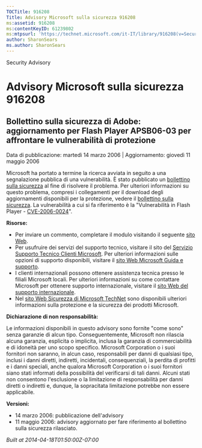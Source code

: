 ```yaml
---
TOCTitle: 916208
Title: Advisory Microsoft sulla sicurezza 916208
ms:assetid: 916208
ms:contentKeyID: 61239802
ms:mtpsurl: 'https://technet.microsoft.com/it-IT/library/916208(v=Security.10)'
author: SharonSears
ms.author: SharonSears
---
```


Security Advisory

Advisory Microsoft sulla sicurezza 916208
=========================================

Bollettino sulla sicurezza di Adobe: aggiornamento per Flash Player APSB06-03 per affrontare le vulnerabilità di protezione
---------------------------------------------------------------------------------------------------------------------------

Data di pubblicazione: martedì 14 marzo 2006 | Aggiornamento: giovedì 11 maggio 2006

Microsoft ha portato a termine la ricerca avviata in seguito a una segnalazione pubblica di una vulnerabilità. È stato pubblicato un [bollettino sulla sicurezza](http://technet.microsoft.com/security/bulletin/ms06-020) al fine di risolvere il problema. Per ulteriori informazioni su questo problema, compresi i collegamenti per il download degli aggiornamenti disponibili per la protezione, vedere il [bollettino sulla sicurezza](http://technet.microsoft.com/security/bulletin/ms06-020). La vulnerabilità a cui si fa riferimento è la "Vulnerabilità in Flash Player - [CVE-2006-0024](http://www.cve.mitre.org/cgi-bin/cvename.cgi?name=cve-2006-0024)".

**Risorse:**

-   Per inviare un commento, completare il modulo visitando il seguente [sito Web](https://support.microsoft.com/common/survey.aspx?scid=sw;en;1257&amp;showpage=1&amp;ws=technet&amp;sd=tech).
-   Per usufruire dei servizi del supporto tecnico, visitare il sito del [Servizio Supporto Tecnico Clienti Microsoft](http://go.microsoft.com/fwlink/?linkid=21131). Per ulteriori informazioni sulle opzioni di supporto disponibili, visitare il [sito Web Microsoft Guida e supporto](http://support.microsoft.com/).
-   I clienti internazionali possono ottenere assistenza tecnica presso le filiali Microsoft locali. Per ulteriori informazioni su come contattare Microsoft per ottenere supporto internazionale, visitare il [sito Web del supporto internazionale](http://go.microsoft.com/fwlink/?linkid=21155).
-   Nel [sito Web Sicurezza di Microsoft TechNet](http://www.microsoft.com/italy/technet/security/default.mspx) sono disponibili ulteriori informazioni sulla protezione e la sicurezza dei prodotti Microsoft.

**Dichiarazione di non responsabilità:**

Le informazioni disponibili in questo advisory sono fornite "come sono" senza garanzie di alcun tipo. Conseguentemente, Microsoft non rilascia alcuna garanzia, esplicita o implicita, inclusa la garanzia di commerciabilità e di idoneità per uno scopo specifico. Microsoft Corporation o i suoi fornitori non saranno, in alcun caso, responsabili per danni di qualsiasi tipo, inclusi i danni diretti, indiretti, incidentali, consequenziali, la perdita di profitti e i danni speciali, anche qualora Microsoft Corporation o i suoi fornitori siano stati informati della possibilità del verificarsi di tali danni. Alcuni stati non consentono l'esclusione o la limitazione di responsabilità per danni diretti o indiretti e, dunque, la sopracitata limitazione potrebbe non essere applicabile.

**Versioni:**

-   14 marzo 2006: pubblicazione dell'advisory
-   11 maggio 2006: advisory aggiornato per fare riferimento al bollettino sulla sicurezza rilasciato.

*Built at 2014-04-18T01:50:00Z-07:00*
